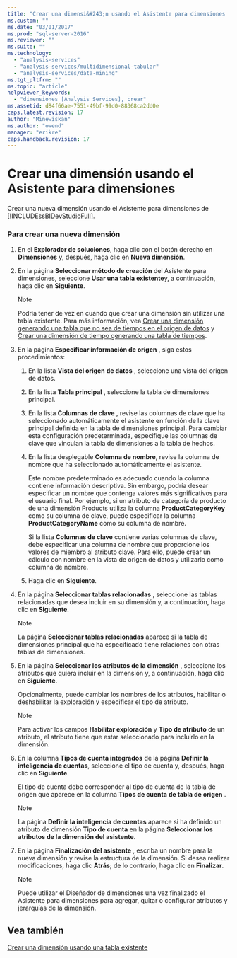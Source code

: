 ```yaml
---
title: "Crear una dimensi&#243;n usando el Asistente para dimensiones | Microsoft Docs"
ms.custom: ""
ms.date: "03/01/2017"
ms.prod: "sql-server-2016"
ms.reviewer: ""
ms.suite: ""
ms.technology: 
  - "analysis-services"
  - "analysis-services/multidimensional-tabular"
  - "analysis-services/data-mining"
ms.tgt_pltfrm: ""
ms.topic: "article"
helpviewer_keywords: 
  - "dimensiones [Analysis Services], crear"
ms.assetid: d84f66ae-7551-49bf-99d0-88368ca2dd0e
caps.latest.revision: 17
author: "Minewiskan"
ms.author: "owend"
manager: "erikre"
caps.handback.revision: 17
---
```

# Crear una dimensi&#243;n usando el Asistente para dimensiones
  Crear una nueva dimensión usando el Asistente para dimensiones de [!INCLUDE[ssBIDevStudioFull](../../includes/ssbidevstudiofull-md.md)].  
  
### Para crear una nueva dimensión  
  
1.  En el **Explorador de soluciones**, haga clic con el botón derecho en **Dimensiones** y, después, haga clic en **Nueva dimensión**.  
  
2.  En la página **Seleccionar método de creación** del Asistente para dimensiones, seleccione **Usar una tabla existente**y, a continuación, haga clic en **Siguiente**.  
  
    > [!NOTE]  
    >  Podría tener de vez en cuando que crear una dimensión sin utilizar una tabla existente. Para más información, vea [Crear una dimensión generando una tabla que no sea de tiempos en el origen de datos](../../analysis-services/multidimensional-models/create-a-dimension-by-generating-a-non-time-table-in-the-data-source.md) y [Crear una dimensión de tiempo generando una tabla de tiempos](../../analysis-services/multidimensional-models/create-a-time-dimension-by-generating-a-time-table.md).  
  
3.  En la página **Especificar información de origen** , siga estos procedimientos:  
  
    1.  En la lista **Vista del origen de datos** , seleccione una vista del origen de datos.  
  
    2.  En la lista **Tabla principal** , seleccione la tabla de dimensiones principal.  
  
    3.  En la lista **Columnas de clave** , revise las columnas de clave que ha seleccionado automáticamente el asistente en función de la clave principal definida en la tabla de dimensiones principal. Para cambiar esta configuración predeterminada, especifique las columnas de clave que vinculan la tabla de dimensiones a la tabla de hechos.  
  
    4.  En la lista desplegable **Columna de nombre**, revise la columna de nombre que ha seleccionado automáticamente el asistente.  
  
         Este nombre predeterminado es adecuado cuando la columna contiene información descriptiva. Sin embargo, podría desear especificar un nombre que contenga valores más significativos para el usuario final. Por ejemplo, si un atributo de categoría de producto de una dimensión Products utiliza la columna **ProductCategoryKey** como su columna de clave, puede especificar la columna **ProductCategoryName** como su columna de nombre.  
  
         Si la lista **Columnas de clave** contiene varias columnas de clave, debe especificar una columna de nombre que proporcione los valores de miembro al atributo clave. Para ello, puede crear un cálculo con nombre en la vista de origen de datos y utilizarlo como columna de nombre.  
  
    5.  Haga clic en **Siguiente**.  
  
4.  En la página **Seleccionar tablas relacionadas** , seleccione las tablas relacionadas que desea incluir en su dimensión y, a continuación, haga clic en **Siguiente**.  
  
    > [!NOTE]  
    >  La página **Seleccionar tablas relacionadas** aparece si la tabla de dimensiones principal que ha especificado tiene relaciones con otras tablas de dimensiones.  
  
5.  En la página **Seleccionar los atributos de la dimensión** , seleccione los atributos que quiera incluir en la dimensión y, a continuación, haga clic en **Siguiente**.  
  
     Opcionalmente, puede cambiar los nombres de los atributos, habilitar o deshabilitar la exploración y especificar el tipo de atributo.  
  
    > [!NOTE]  
    >  Para activar los campos **Habilitar exploración** y **Tipo de atributo** de un atributo, el atributo tiene que estar seleccionado para incluirlo en la dimensión.  
  
6.  En la columna **Tipos de cuenta integrados** de la página **Definir la inteligencia de cuentas**, seleccione el tipo de cuenta y, después, haga clic en **Siguiente**.  
  
     El tipo de cuenta debe corresponder al tipo de cuenta de la tabla de origen que aparece en la columna **Tipos de cuenta de tabla de origen** .  
  
    > [!NOTE]  
    >  La página **Definir la inteligencia de cuentas** aparece si ha definido un atributo de dimensión **Tipo de cuenta** en la página **Seleccionar los atributos de la dimensión del asistente**.  
  
7.  En la página **Finalización del asistente** , escriba un nombre para la nueva dimensión y revise la estructura de la dimensión. Si desea realizar modificaciones, haga clic **Atrás**; de lo contrario, haga clic en **Finalizar**.  
  
    > [!NOTE]  
    >  Puede utilizar el Diseñador de dimensiones una vez finalizado el Asistente para dimensiones para agregar, quitar o configurar atributos y jerarquías de la dimensión.  
  
## Vea también  
 [Crear una dimensión usando una tabla existente](../../analysis-services/multidimensional-models/create-a-dimension-by-using-an-existing-table.md)  
  
  